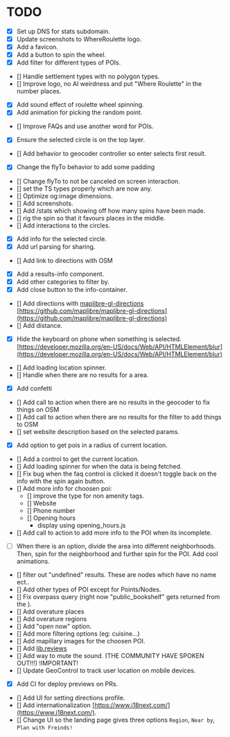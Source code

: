 # TODO

- [x] Set up DNS for stats subdomain.
- [x] Update screenshots to WhereRoulette logo.
- [x] Add a favicon.
- [x] Add a button to spin the wheel.
- [x] Add filter for different types of POIs.
- [] Handle settlement types with no polygon types.
- [] Improve logo, no AI weirdness and put "Where Roulette" in the number places.
- [x] Add sound effect of roulette wheel spinning.
- [x] Add animation for picking the random point.
- [] Improve FAQs and use another word for POIs.
- [x] Ensure the selected circle is on the top layer.
- [] Add behavior to geocoder controller so enter selects first result.
- [x] Change the flyTo behavior to add some padding
- [] Change flyTo to not be canceled on screen interaction.
- [] set the TS types properly which are now any.
- [] Optimize og:image dimensions.
- [] Add screenshots.
- [] Add /stats which showing off how many spins have been made.
- [] rig the spin so that it favours places in the middle.
- [] Add interactions to the circles.
- [x] Add info for the selected circle.
- [x] Add url parsing for sharing.
- [] Add link to directions with OSM
- [x] Add a results-info component.
- [x] Add other categories to filter by.
- [x] Add close button to the info-container.
- [] Add directions with [maplibre-gl-directions](https://maplibre.org/maplibre-gl-directions) [https://github.com/maplibre/maplibre-gl-directions](https://github.com/maplibre/maplibre-gl-directions)
- [] Add distance.
- [x] Hide the keyboard on phone when something is selected. [https://developer.mozilla.org/en-US/docs/Web/API/HTMLElement/blur](https://developer.mozilla.org/en-US/docs/Web/API/HTMLElement/blur)
- [] Add loading location spinner.
- [] Handle when there are no results for a area.
- [x] Add confetti
- [] Add call to action when there are no results in the geocoder to fix things on OSM
- [] Add call to action when there are no results for the filter to add things to OSM
- [] set website description based on the selected params.
- [x] Add option to get pois in a radius of current location.
- [] Add a control to get the current location.
- [] Add loading spinner for when the data is being fetched.
- [] Fix bug when the faq control is clicked it doesn't toggle back on the info with the spin again button.
- [] Add more info for choosen poi:
    - [] improve the type for non amenity tags.
    - [] Website
    - [] Phone number
    - [] Opening hours
        - display using opening_hours.js
- [] Add call to action to add more info to the POI when its incomplete.
- [ ] When there is an option, divide the area into different neighborhoods. Then, spin for the neighborhood and further spin for the POI. Add cool animations.
- [] filter out "undefined" results. These are nodes which have no name ect..
- [] Add other types of POI except for Points/Nodes.
- [] Fix overpass query (right now "public_bookshelf" gets returned from the ).
- [] Add overature places
- [] Add overature regions
- [] Add "open now" option.
- [] Add more filtering options (eg: cuisine...)
- [] Add mapillary images for the choosen POI.
- [] Add [lib.reviews](https://lib.reviews/faq)
- [] Add way to mute the sound. (THE COMMUNITY HAVE SPOKEN OUT!!!) !IMPORTANT!
- [] Update GeoControl to track user location on mobile devices.
- [x] Add CI for deploy previews on PRs.
- [] Add UI for setting directions profile.
- [] Add internationalization [https://www.i18next.com/](https://www.i18next.com/).
- [] Change UI so the landing page gives three options `Region`, `Near by`, `Plan with Freinds!`
